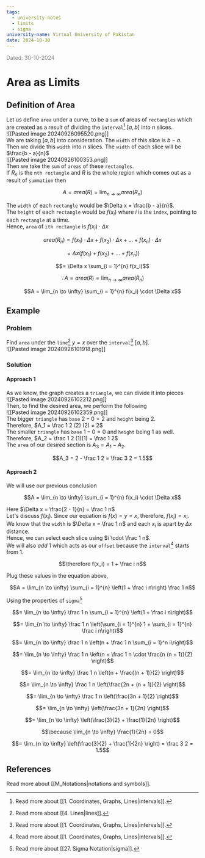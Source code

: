 ```yaml
---
tags:
  - university-notes
  - limits
  - sigma
university-name: Virtual University of Pakistan
date: 2024-10-30
---
```


<span style="color: gray;">Dated: 30-10-2024</span>

# Area as Limits

## Definition of Area

Let us define `area` under a curve, to be a `sum` of areas of `rectangles` which are created as a result of dividing the `interval`[^1] $[a, b]$ into $n$ slices.  
![[Pasted image 20240926095520.png]]  
We are taking $[a, b]$ into consideration. The `width` of this slice is $b - a$.  
Then we divide this `width` into $n$ slices. The `width` of each slice will be $\frac{b - a}{n}$  
![[Pasted image 20240926100353.png]]  
Then we take the `sum` of `areas` of these `rectangles`.  
If $R_n$ is the `nth rectangle` and $R$ is the whole region which comes out as a result of `summation` then  

$$A = area(R) = \lim_{n \to \infty} area(R_n)$$

The `width` of each `rectangle` would be $\Delta x = \frac{b - a}{n}$.  
The `height` of each `rectangle` would be $f(x_i)$ where $i$ is the `index`, pointing to each `rectangle` at a time.  
Hence, `area` of `ith rectangle` is $f(x_i) \cdot \Delta x$  

$$area(R_n) = f(x_1) \cdot \Delta x + f(x_2) \cdot \Delta x + \ldots + f(x_n) \cdot \Delta x$$

$$= \Delta x \left(f(x_1) + f(x_2) + \ldots + f(x_n)\right)$$

$$= \Delta x \sum_{i = 1}^{n} f(x_i)$$

$$\because A = area(R) = \lim_{n \to \infty} area(R_n)$$

$$A = \lim_{n \to \infty} \sum_{i = 1}^{n} f(x_i) \cdot \Delta x$$

## Example

### Problem

Find `area` under the `line`[^2] $y = x$ over the `interval`[^1] $[a, b]$.  
![[Pasted image 20240926101918.png]]

### Solution

#### Approach 1

As we know, the graph creates a `triangle`, we can divide it into pieces  
![[Pasted image 20240926102212.png]]  
Then, to find the desired area, we perform the following  
![[Pasted image 20240926102359.png]]  
The bigger `triangle` has `base` $2 - 0 = 2$ and `height` being $2$.  
Therefore, $A_1 = \frac 1 2 (2) (2) = 2$  
The smaller `triangle` has `base` $1 - 0 = 0$ and `height` being $1$ as well.  
Therefore, $A_2 = \frac 1 2 (1)(1) = \frac 1 2$  
The `area` of our desired section is $A_3 = A_1 - A_2$.  

$$A_3 = 2 - \frac 1 2 = \frac 3 2 = 1.5$$

#### Approach 2

We will use our previous conclusion  

$$A = \lim_{n \to \infty} \sum_{i = 1}^{n} f(x_i) \cdot \Delta x$$

Here $\Delta x = \frac{2 - 1}{n} = \frac 1 n$  
Let's discuss $f(x_i)$. Since our equation is $f(x) = y = x$, therefore, $f(x_i) = x_i$.  
We know that the `width` is $\Delta x = \frac 1 n$ and each $x_i$ is apart by $\Delta x$ distance.  
Hence, we can select each slice using $i \cdot \frac 1 n$.  
We will also _add_ $1$ which acts as our `offset` because the `interval`[^1] starts from $1$.  

$$\therefore f(x_i) = 1 + \frac i n$$

Plug these values in the equation above,

$$A = \lim_{n \to \infty} \sum_{i = 1}^{n} \left(1 + \frac i n\right) \frac 1 n$$

Using the properties of `sigma`[^3]

$$= \lim_{n \to \infty} \frac 1 n \sum_{i = 1}^{n} \left(1 + \frac i n\right)$$

$$= \lim_{n \to \infty} \frac 1 n \left(\sum_{i = 1}^{n} 1 + \sum_{i = 1}^{n} \frac i n\right)$$

$$= \lim_{n \to \infty} \frac 1 n \left(n + \frac 1 n \sum_{i = 1}^n i\right)$$

$$= \lim_{n \to \infty} \frac 1 n \left(n + \frac 1 n \cdot \frac{n (n + 1)}{2} \right)$$

$$= \lim_{n \to \infty} \frac 1 n \left(n + \frac{(n + 1)}{2} \right)$$

$$= \lim_{n \to \infty} \frac 1 n \left(\frac{2n + (n + 1)}{2} \right)$$

$$= \lim_{n \to \infty} \frac 1 n \left(\frac{3n + 1}{2} \right)$$

$$= \lim_{n \to \infty} \left(\frac{3n + 1}{2n} \right)$$

$$= \lim_{n \to \infty} \left(\frac{3}{2} + \frac{1}{2n} \right)$$

$$\because \lim_{n \to \infty} \frac{1}{2n} = 0$$

$$= \lim_{n \to \infty} \left(\frac{3}{2} + \frac{1}{2n} \right) = \frac 3 2 = 1.5$$

## References

Read more about [[M_Notations|notations and symbols]].

[^1]: Read more about [[1. Coordinates, Graphs, Lines|intervals]].
[^2]: Read more about [[4. Lines|lines]].
[^3]: Read more about [[27. Sigma Notation|sigma]].